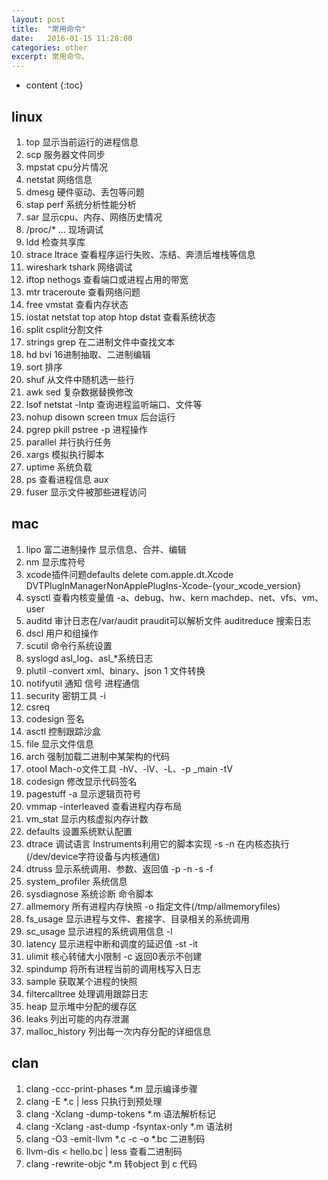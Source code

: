 ```yaml
---
layout: post
title:  "常用命令"
date:   2016-01-15 11:28:00
categories: other
excerpt: 常用命令。
---
```


* content
{:toc}

## linux
01. top 显示当前运行的进程信息
02. scp 服务器文件同步
03. mpstat cpu分片情况
04. netstat 网络信息
05. dmesg 硬件驱动、丢包等问题
06. stap perf 系统分析性能分析
07. sar 显示cpu、内存、网络历史情况
08. /proc/* ... 现场调试
09. ldd 检查共享库
10. strace ltrace 查看程序运行失败、冻结、奔溃后堆栈等信息
11. wireshark tshark 网络调试
12. iftop nethogs 查看端口或进程占用的带宽
13. mtr traceroute 查看网络问题
14. free vmstat 查看内存状态
15. iostat netstat top atop htop dstat 查看系统状态
16. split csplit分割文件
17. strings grep 在二进制文件中查找文本
18. hd bvi 16进制抽取、二进制编辑
19. sort 排序
20. shuf 从文件中随机选一些行
21. awk sed 复杂数据替换修改
22. lsof netstat -lntp 查询进程监听端口、文件等
23. nohup disown screen tmux 后台运行
24. pgrep pkill pstree -p 进程操作
25. parallel 并行执行任务
26. xargs 模拟执行脚本
27. uptime 系统负载
28. ps 查看进程信息 aux
29. fuser 显示文件被那些进程访问

## mac
01. lipo 富二进制操作 显示信息、合并、编辑
02. nm 显示库符号 
03. xcode插件问题defaults delete com.apple.dt.Xcode DVTPlugInManagerNonApplePlugIns-Xcode-{your_xcode_version} 
04. sysctl 查看内核变量值 -a、debug、hw、kern machdep、net、vfs、vm、user
05. auditd 审计日志在/var/audit praudit可以解析文件 auditreduce 搜索日志
06. dscl 用户和组操作
07. scutil 命令行系统设置
08. syslogd asl_log、asl_*系统日志
09. plutil -convert xml、binary、json 1 文件转换
10. notifyutil 通知 信号 进程通信
11. security 密钥工具 -i
12. csreq
13. codesign 签名     
14. asctl 控制跟踪沙盒
15. file 显示文件信息
16. arch 强制加载二进制中某架构的代码
17. otool Mach-o文件工具 -hV、-lV、-L、-p _main -tV
18. codesign 修改显示代码签名
19. pagestuff -a 显示逻辑页符号
20. vmmap -interleaved 查看进程内存布局
21. vm_stat 显示内核虚拟内存计数
22. defaults 设置系统默认配置
23. dtrace 调试语言 Instruments利用它的脚本实现 -s -n 在内核态执行(/dev/device字符设备与内核通信)
24. dtruss 显示系统调用、参数、返回值 -p -n -s -f
25. system_profiler 系统信息
26. sysdiagnose 系统诊断 命令脚本
27. allmemory 所有进程内存快照 -o 指定文件(/tmp/allmemoryfiles)
28. fs_usage 显示进程与文件、套接字、目录相关的系统调用
29. sc_usage 显示进程的系统调用信息 -l
30. latency 显示进程中断和调度的延迟值 -st -it
31. ulimit 核心转储大小限制 -c 返回0表示不创建
32. spindump 将所有进程当前的调用栈写入日志
33. sample 获取某个进程的快照
34. filtercalltree 处理调用跟踪日志
35. heap 显示堆中分配的缓存区
36. leaks 列出可能的内存泄漏
37. malloc_history 列出每一次内存分配的详细信息

## clan
01. clang -ccc-print-phases *.m 显示编译步骤  
02. clang -E *.c | less 只执行到预处理  
03. clang -Xclang -dump-tokens *.m 语法解析标记
04. clang -Xclang -ast-dump -fsyntax-only *.m 语法树 
05. clang -O3 -emit-llvm *.c -c -o *.bc 二进制码 
06. llvm-dis < hello.bc | less 查看二进制码
07. clang -rewrite-objc *.m 转object 到 c 代码 